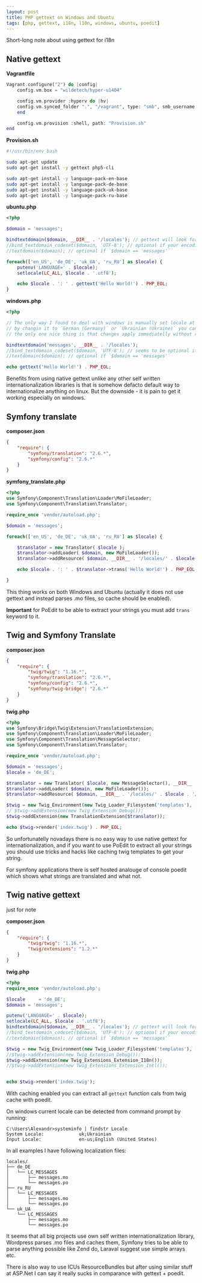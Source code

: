 ```yaml
---
layout: post
title: PHP gettext on Windows and Ubuntu
tags: [php, gettext, i18n, l10n, windows, ubuntu, poedit]
---
```


Short-long note about using gettext for i18n

Native gettext
--------------

**Vagrantfile**

```php
Vagrant.configure("2") do |config|
    config.vm.box = "wildetech/hyper-u1404"

    config.vm.provider :hyperv do |hv|
    config.vm.synced_folder ".", "/vagrant", type: "smb", smb_username: "Alexandr", smb_password: "******"
    end

    config.vm.provision :shell, path: "Provision.sh"
end
```

**Provision.sh**

```sh
#!/usr/bin/env bash

sudo apt-get update
sudo apt-get install -y gettext php5-cli

sudo apt-get install -y language-pack-en-base
sudo apt-get install -y language-pack-de-base
sudo apt-get install -y language-pack-uk-base
sudo apt-get install -y language-pack-ru-base
```

**ubuntu.php**

```php
<?php

$domain = 'messages';

bindtextdomain($domain, __DIR__ . '/locales'); // gettext will look for .mo files at: `./locales/$locale/LC_MESSAGES/$domain.mo`
//bind_textdomain_codeset($domain, 'UTF-8'); // optional if your encoding is utf
//textdomain($domain); // optional if `$domain == 'messages'`

foreach(['en_US', 'de_DE', 'uk_UA', 'ru_RU'] as $locale) {
    putenv('LANGUAGE=' . $locale);
    setlocale(LC_ALL, $locale . '.utf8');

    echo $locale . ': ' . gettext('Hello World!') . PHP_EOL;
}
```

**windows.php**

```php
<?php

// The only way I found to deal with windows is manually set locale at Control Panel \ Region \ Format
// by changin it to `German (Germany)` or `Ukrainian (Ukraine)` you can change output of script
// the only one nice thing is that changes apply immediatelly without reboots

bindtextdomain('messages', __DIR__ . '/locales');
//bind_textdomain_codeset($domain, 'UTF-8'); // seems to be optional if your encoding is utf
//textdomain($domain); // optional if `$domain == 'messages'`

echo gettext('Hello World!') . PHP_EOL;
```


Benefits from using native gettext unlike any other self written internationalization libraries is that is somehow defacto default way to internationalize anything on linux. But the downside - it is pain to get it working especially on windows.


Symfony translate
-----------------

**composer.json**

```json
{
    "require": {
        "symfony/translation": "2.6.*",
        "symfony/config": "2.6.*"
    }
}
```

**symfony_translate.php**

```php
<?php
use Symfony\Component\Translation\Loader\MoFileLoader;
use Symfony\Component\Translation\Translator;

require_once 'vendor/autoload.php';

$domain = 'messages';

foreach(['en_US', 'de_DE', 'uk_UA', 'ru_RU'] as $locale) {

    $translator = new Translator( $locale );
    $translator->addLoader( $domain, new MoFileLoader());
    $translator->addResource( $domain, __DIR__ . '/locales/' . $locale . '/LC_MESSAGES/' . $domain . '.mo', $locale );

    echo $locale . ': ' . $translator->trans('Hello World!') . PHP_EOL;

}
```

This thing works on both Windows and Ubuntu (actually it does not use gettext and instead parses .mo files, so cache should be enabled).

**Important** for PoEdit to be able to extract your strings you must add `trans` keyword to it.

Twig and Symfony Translate
--------------------------

**composer.json**

```json
{
    "require": {
        "twig/twig": "1.16.*",
        "symfony/translation": "2.6.*",
        "symfony/config": "2.6.*",
        "symfony/twig-bridge": "2.6.*"
    }
}
```

**twig.php**

```php
<?php
use Symfony\Bridge\Twig\Extension\TranslationExtension;
use Symfony\Component\Translation\Loader\MoFileLoader;
use Symfony\Component\Translation\MessageSelector;
use Symfony\Component\Translation\Translator;

require_once 'vendor/autoload.php';

$domain = 'messages';
$locale = 'de_DE';

$translator = new Translator( $locale, new MessageSelector(), __DIR__ . '/cache/translator' );
$translator->addLoader( $domain, new MoFileLoader());
$translator->addResource( $domain, __DIR__ . '/locales/' . $locale . '/LC_MESSAGES/' . $domain . '.mo', $locale );

$twig = new Twig_Environment(new Twig_Loader_Filesystem('templates'), ['cache' => __DIR__ . '/cache/twig', 'debug' => false]); // twig templates should be cached, poEdit will be able to extract strings from cache files
// $twig->addExtension(new Twig_Extension_Debug());
$twig->addExtension(new TranslationExtension($translator));

echo $twig->render('index.twig') . PHP_EOL;
```


So unfortunatelly novadays there is no easy way to use native gettext for internationalization, and if you want to use PoEdit to extract all your strings you should use tricks and hacks like caching twig templates to get your string.

For symfony applications there is self hosted analouge of console poedit which shows what strings are translated and what not.


Twig native gettext
-------------------

just for note

**composer.json**

```json
{
    "require": {
        "twig/twig": "1.16.*",
        "twig/extensions": "1.2.*"
    }
}
```

**twig.php**

```php
<?php
require_once 'vendor/autoload.php';

$locale     = 'de_DE';
$domain = 'messages';

putenv('LANGUAGE=' . $locale);
setlocale(LC_ALL, $locale . '.utf8');
bindtextdomain($domain, __DIR__ . '/locales'); // gettext will look for .mo files at: `./locales/$locale/LC_MESSAGES/$domain.mo`
//bind_textdomain_codeset($domain, 'UTF-8'); // optional if your encoding is utf
//textdomain($domain); // optional if `$domain == 'messages'`

$twig = new Twig_Environment(new Twig_Loader_Filesystem('templates'), ['cache' => __DIR__ . '/cache/twig', 'debug' => false]);
//$twig->addExtension(new Twig_Extension_Debug());
$twig->addExtension(new Twig_Extensions_Extension_I18n());
//$twig->addExtension(new Twig_Extensions_Extension_Intl());


echo $twig->render('index.twig');
```

With caching enabled you can extract all `gettext` function cals from twig cache with poedit.


On windows current locale can be detected from command prompt by running:

```
C:\Users\Alexandr>systeminfo | findstr Locale
System Locale:             uk;Ukrainian
Input Locale:              en-us;English (United States)
```

In all examples I have following localization files:

```
locales/
├── de_DE
│   └── LC_MESSAGES
│       ├── messages.mo
│       └── messages.po
├── ru_RU
│   └── LC_MESSAGES
│       ├── messages.mo
│       └── messages.po
└── uk_UA
    └── LC_MESSAGES
        ├── messages.mo
        └── messages.po
```


It seems that all big projects use own self written internationalization library, Wordpress parses .mo files and caches them, Symfony tries to be able to parse anything possible like Zend do, Laraval suggest use simple arrays etc.

There is also way to use ICUs ResourceBundles but after using similar stuff at ASP.Net I can say it really sucks in comparance with gettext + poedit.

